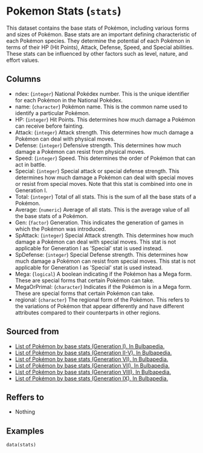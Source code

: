 # Pokemon Stats (`stats`)

This dataset contains the base stats of Pokémon, including various forms and sizes of Pokémon. Base stats are an important defining characteristic of each Pokémon species. They determine the potential of each Pokémon in terms of their HP (Hit Points), Attack, Defense, Speed, and Special abilities. These stats can be influenced by other factors such as level, nature, and effort values.


## Columns
  - ndex: (`integer`) National Pokédex number. This is the unique identifier for each Pokémon in the National Pokédex.
  - name: (`character`) Pokémon name. This is the common name used to identify a particular Pokémon.
  - HP: (`integer`) Hit Points. This determines how much damage a Pokémon can receive before fainting.
  - Attack: (`integer`) Attack strength. This determines how much damage a Pokémon can deal with physical moves.
  - Defense: (`integer`) Defensive strength. This determines how much damage a Pokémon can resist from physical moves.
  - Speed: (`integer`) Speed. This determines the order of Pokémon that can act in battle.
  - Special: (`integer`) Special attack or special defense strength. This determines how much damage a Pokémon can deal with special moves or resist from special moves. Note that this stat is combined into one in Generation I.
  - Total: (`integer`) Total of all stats. This is the sum of all the base stats of a Pokémon.
  - Average: (`numeric`) Average of all stats. This is the average value of all the base stats of a Pokémon.
  - Gen: (`factor`) Generation. This indicates the generation of games in which the Pokémon was introduced.
  - SpAttack: (`integer`) Special Attack strength. This determines how much damage a Pokémon can deal with special moves. This stat is not applicable for Generation I as 'Special' stat is used instead.
  - SpDefense: (`integer`) Special Defense strength. This determines how much damage a Pokémon can resist from special moves. This stat is not applicable for Generation I as 'Special' stat is used instead.
  - Mega: (`logical`) A boolean indicating if the Pokémon has a Mega form. These are special forms that certain Pokémon can take.
  - MegaOrPrimal: (`character`) Indicates if the Pokémon is in a Mega form. These are special forms that certain Pokémon can take.
  - regional: (`character`) The regional form of the Pokémon. This refers to the variations of Pokémon that appear differently and have different attributes compared to their counterparts in other regions.

## Sourced from
  - [List of Pokémon by base stats (Generation I). In Bulbapedia.](https://bulbapedia.bulbagarden.net/wiki/List_of_Pok%C3%A9mon_by_base_stats_(Generation_I))
  - [List of Pokémon by base stats (Generation II-V). In Bulbapedia.](https://bulbapedia.bulbagarden.net/wiki/List_of_Pok%C3%A9mon_by_base_stats_(Generation_II-V))
  - [List of Pokémon by base stats (Generation VI). In Bulbapedia.](https://bulbapedia.bulbagarden.net/wiki/List_of_Pok%C3%A9mon_by_base_stats_(Generation_VI))
  - [List of Pokémon by base stats (Generation VII). In Bulbapedia.](https://bulbapedia.bulbagarden.net/wiki/List_of_Pok%C3%A9mon_by_base_stats_(Generation_VII))
  - [List of Pokémon by base stats (Generation VIII). In Bulbapedia.](https://bulbapedia.bulbagarden.net/wiki/List_of_Pok%C3%A9mon_by_base_stats_(Generation_VIII))
  - [List of Pokémon by base stats (Generation IX). In Bulbapedia.](https://bulbapedia.bulbagarden.net/wiki/List_of_Pok%C3%A9mon_by_base_stats_(Generation_IX))

## Reffers to
  - Nothing

## Examples
```
data(stats)
```

